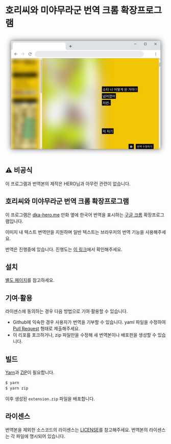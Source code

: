 # 호리씨와 미야무라군 번역 크롬 확장프로그램

![](screenshots/main.png)

## :warning: 비공식

이 프로그램과 번역본의 제작은 HERO님과 아무런 관련이 없습니다.

## 호리씨와 미야무라군 번역 크롬 확장프로그램

이 프로그램은 [dka-hero.me] 만화 옆에 한국어 번역을 표시하는 [구글 크롬] 확장프로그램입니다.

이미지 내 텍스트 번역만을 지원하며 일반 텍스트는 브라우저의 번역 기능을 사용해주세요.

번역은 진행중에 있습니다. 진행도는 [이 링크](https://aquaclara.github.io/hrmy-translate/#%EB%B2%88%EC%97%AD-%EC%A7%84%ED%96%89%EB%8F%84)에서 확인해주세요.

## 설치

[별도 페이지](https://aquaclara.github.io/hrmy-translate/)를 참고하세요.

## 기여·활용

라이센스에 동의하는 경우 다음 방법으로 기여·활용할 수 있습니다.

- Github에 익숙한 경우 사용자가 번역을 기부할 수 있습니다. yaml 파일을 수정하여 [Pull Request] 형태로 제출해주세요.
- 이 리포를 포크하거나, zip 파일만을 수정해 새 번역본이나 배포판을 생성할 수 있습니다.

## 빌드

[Yarn]과 [ZIP]이 필요합니다.

```bash
$ yarn
$ yarn zip
```

이후 생성된 `extension.zip` 파일을 배포합니다.

## 라이센스

번역본을 제외한 소스코드의 라이센스는 [LICENSE](LICENSE)를 참고해주세요.
번역본의 라이센스는 각 파일에 명시되어 있습니다.

[구글 크롬]: https://www.google.com/intl/ko/chrome/
[dka-hero.me]: http://dka-hero.me/
[yarn]: https://yarnpkg.com/
[zip]: http://infozip.sourceforge.net/
[pull request]: https://docs.github.com/en/github/collaborating-with-issues-and-pull-requests/about-pull-requests
